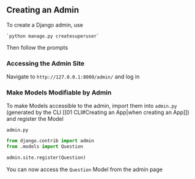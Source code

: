 ## Creating an Admin

To create a Django admin, use

	`python manage.py createsuperuser`

Then follow the prompts 

### Accessing the Admin Site 

Navigate to `http://127.0.0.1:8000/admin/` and log in

### Make Models Modifiable by Admin

To make Models accessible to the admin, import them into `admin.py` (generated by the CLI [[01 CLI#Creating an App|when creating an App]]) and register the Model

`admin.py`
```python
from django.contrib import admin
from .models import Question

admin.site.register(Question)
```

You can now access the `Question` Model from the admin page

